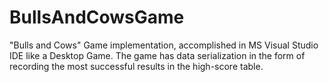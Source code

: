 # BullsAndCowsGame
"Bulls and Cows" Game implementation, accomplished in MS Visual Studio IDE like a Desktop Game. The game has data serialization in the form of recording the most successful results in the high-score table. 
